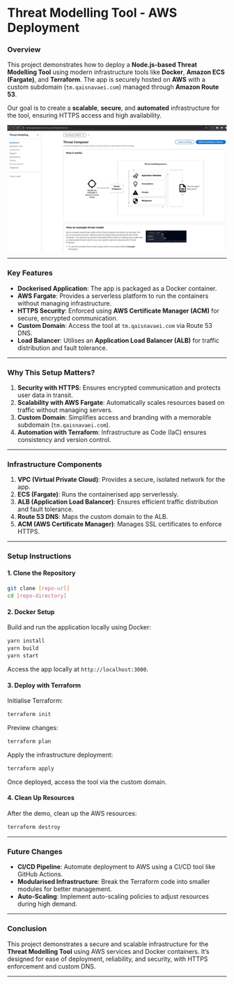 # **Threat Modelling Tool - AWS Deployment**

### **Overview**

This project demonstrates how to deploy a **Node.js-based Threat Modelling Tool** using modern infrastructure tools like **Docker**, **Amazon ECS (Fargate)**, and **Terraform**. The app is securely hosted on **AWS** with a custom subdomain (`tm.qaisnavaei.com`) managed through **Amazon Route 53**.

Our goal is to create a **scalable**, **secure**, and **automated** infrastructure for the tool, ensuring HTTPS access and high availability.

![App Screenshot](https://github.com/qais20/Threat-composer-app/blob/72f1f95d15f0e5c259a85a5ab655f2be6713ecd8/Screenshot%202024-10-18%20223933.jpg)

---

### **Key Features**

- **Dockerised Application**: The app is packaged as a Docker container.
- **AWS Fargate**: Provides a serverless platform to run the containers without managing infrastructure.
- **HTTPS Security**: Enforced using **AWS Certificate Manager (ACM)** for secure, encrypted communication.
- **Custom Domain**: Access the tool at `tm.qaisnavaei.com` via Route 53 DNS.
- **Load Balancer**: Utilises an **Application Load Balancer (ALB)** for traffic distribution and fault tolerance.

---

### **Why This Setup Matters?**

1. **Security with HTTPS**: Ensures encrypted communication and protects user data in transit.
2. **Scalability with AWS Fargate**: Automatically scales resources based on traffic without managing servers.
3. **Custom Domain**: Simplifies access and branding with a memorable subdomain (`tm.qaisnavaei.com`).
4. **Automation with Terraform**: Infrastructure as Code (IaC) ensures consistency and version control.

---

### **Infrastructure Components**

1. **VPC (Virtual Private Cloud)**: Provides a secure, isolated network for the app.
2. **ECS (Fargate)**: Runs the containerised app serverlessly.
3. **ALB (Application Load Balancer)**: Ensures efficient traffic distribution and fault tolerance.
4. **Route 53 DNS**: Maps the custom domain to the ALB.
5. **ACM (AWS Certificate Manager)**: Manages SSL certificates to enforce HTTPS.

---

### **Setup Instructions**

#### **1. Clone the Repository**
```bash
git clone [repo-url]
cd [repo-directory]
```

#### **2. Docker Setup**
Build and run the application locally using Docker:
```bash
yarn install
yarn build
yarn start
```
Access the app locally at `http://localhost:3000`.

#### **3. Deploy with Terraform**

Initialise Terraform:
```bash
terraform init
```

Preview changes:
```bash
terraform plan
```

Apply the infrastructure deployment:
```bash
terraform apply
```

Once deployed, access the tool via the custom domain.

#### **4. Clean Up Resources**
After the demo, clean up the AWS resources:
```bash
terraform destroy
```

---

### **Future Changes**

- **CI/CD Pipeline**: Automate deployment to AWS using a CI/CD tool like GitHub Actions.
- **Modularised Infrastructure**: Break the Terraform code into smaller modules for better management.
- **Auto-Scaling**: Implement auto-scaling policies to adjust resources during high demand.

---

### **Conclusion**

This project demonstrates a secure and scalable infrastructure for the **Threat Modelling Tool** using AWS services and Docker containers. It’s designed for ease of deployment, reliability, and security, with HTTPS enforcement and custom DNS.

---
